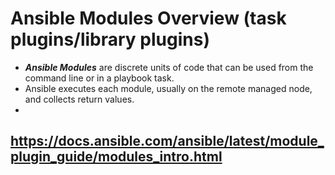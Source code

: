 # Ansible Modules Overview (task plugins/library plugins)
  - <b>*Ansible Modules*</b> are discrete units of code that can be used from the command line or in a playbook task.
  - Ansible executes each module, usually on the remote managed node, and collects return values.
  - 

## https://docs.ansible.com/ansible/latest/module_plugin_guide/modules_intro.html
